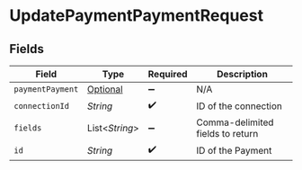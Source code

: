 # UpdatePaymentPaymentRequest


## Fields

| Field                                                             | Type                                                              | Required                                                          | Description                                                       |
| ----------------------------------------------------------------- | ----------------------------------------------------------------- | ----------------------------------------------------------------- | ----------------------------------------------------------------- |
| `paymentPayment`                                                  | [Optional<PaymentPayment>](../../models/shared/PaymentPayment.md) | :heavy_minus_sign:                                                | N/A                                                               |
| `connectionId`                                                    | *String*                                                          | :heavy_check_mark:                                                | ID of the connection                                              |
| `fields`                                                          | List<*String*>                                                    | :heavy_minus_sign:                                                | Comma-delimited fields to return                                  |
| `id`                                                              | *String*                                                          | :heavy_check_mark:                                                | ID of the Payment                                                 |